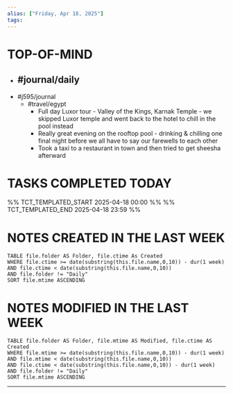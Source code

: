 ```yaml
---
alias: ["Friday, Apr 18, 2025"]
tags: 
---
```

# TOP-OF-MIND
- #journal/daily 
	- 
- #j595/journal 
	- #travel/egypt 
		- Full day Luxor tour - Valley of the Kings, Karnak Temple - we skipped Luxor temple and went back to the hotel to chill in the pool instead
		- Really great evening on the rooftop pool - drinking & chilling one final night before we all have to say our farewells to each other
		- Took a taxi to a restaurant in town and then tried to get sheesha afterward

# TASKS COMPLETED TODAY
%% TCT_TEMPLATED_START 2025-04-18 00:00 %%
%% TCT_TEMPLATED_END 2025-04-18 23:59 %%



# NOTES CREATED IN THE LAST WEEK
``` dataview
TABLE file.folder AS Folder, file.ctime As Created
WHERE file.ctime >= date(substring(this.file.name,0,10)) - dur(1 week) 
AND file.ctime < date(substring(this.file.name,0,10)) 
AND file.folder != "Daily"
SORT file.mtime ASCENDING
```

# NOTES MODIFIED IN THE LAST WEEK
``` dataview
TABLE file.folder AS Folder, file.mtime AS Modified, file.ctime AS Created
WHERE file.mtime >= date(substring(this.file.name,0,10)) - dur(1 week)
AND file.mtime < date(substring(this.file.name,0,10))
AND file.ctime < date(substring(this.file.name,0,10)) - dur(1 week)
AND file.folder != "Daily"
SORT file.mtime ASCENDING
```
---
